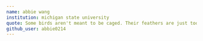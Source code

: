 ```yaml
---
name: abbie wang
institution: michigan state university
quote: Some birds aren't meant to be caged. Their feathers are just too bright.
github_user: abbie0214
---
```

